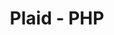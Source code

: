 ---
title: "Plaid - PHP"
description: "Class aptent taciti sociosqu ad litora torquent per conubia nostra, per inceptos hymenaeos. Phasellus viverra nulla ut metus varius laoreet. Praesent nec nisl a purus blandit viverra. Aliquam eu nunc."
link: "https://github.com/CraigChilds94/plaid-php"
---